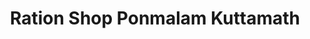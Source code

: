 ---
title: "Ration Shop Ponmalam Kuttamath"
url: /cheruvathur/ration-shop-ponmalam-kuttamath/
shop: shop
---